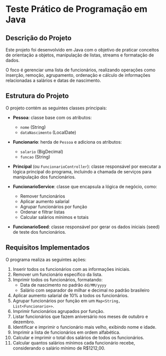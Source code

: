 # Teste Prático de Programação em Java

## Descrição do Projeto

Este projeto foi desenvolvido em Java com o objetivo de praticar conceitos de orientação a objetos, manipulação de listas, streams e formatação de dados.  

O foco é gerenciar uma lista de funcionários, realizando operações como inserção, remoção, agrupamento, ordenação e cálculo de informações relacionadas a salários e datas de nascimento.

## Estrutura do Projeto

O projeto contém as seguintes classes principais:

- **Pessoa**: classe base com os atributos:
  - `nome` (String)
  - `dataNascimento` (LocalDate)

- **Funcionario**: herda de `Pessoa` e adiciona os atributos:
  - `salario` (BigDecimal)
  - `funcao` (String)

- **Principal** (ou `FuncionarioController`): classe responsável por executar a lógica principal do programa, incluindo a chamada de serviços para manipulação dos funcionários.

- **FuncionarioService**: classe que encapsula a lógica de negócio, como:
  - Remover funcionários
  - Aplicar aumento salarial
  - Agrupar funcionários por função
  - Ordenar e filtrar listas
  - Calcular salários mínimos e totais

- **FuncionarioSeed**: classe responsável por gerar os dados iniciais (seed) de teste dos funcionários.

## Requisitos Implementados

O programa realiza as seguintes ações:

1. Inserir todos os funcionários com as informações iniciais.
2. Remover um funcionário específico da lista.
3. Imprimir todos os funcionários, formatando:
   - Data de nascimento no padrão `dd/MM/yyyy`
   - Salário com separador de milhar e decimal no padrão brasileiro
4. Aplicar aumento salarial de 10% a todos os funcionários.
5. Agrupar funcionários por função em um `Map<String, List<Funcionario>>`.
6. Imprimir funcionários agrupados por função.
7. Listar funcionários que fazem aniversário nos meses de outubro e dezembro.
8. Identificar e imprimir o funcionário mais velho, exibindo nome e idade.
9. Imprimir a lista de funcionários em ordem alfabética.
10. Calcular e imprimir o total dos salários de todos os funcionários.
11. Calcular quantos salários mínimos cada funcionário recebe, considerando o salário mínimo de R$1212,00.
